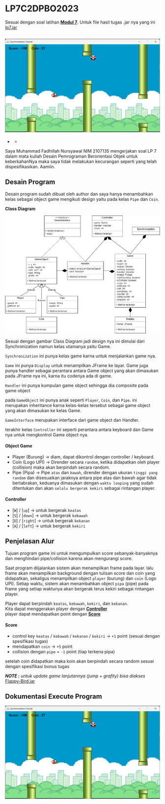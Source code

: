 # **LP7C2DPBO2023**
Sesuai dengan soal latihan [**Modul 7**](https://docs.google.com/document/d/1P8V9BdTXqdjToJBzjmeKXMqFi6mfpaFzVSQgIvZfatE/edit). Untuk file hasil tugas .jar nya yang ini [lp7.jar](lp7.jar)

![Alt text](screenshot/Screenshot%202023-04-22%20184641.png)
---
- -
Saya Muhammad Fadhillah Nursyawal NIM 2107135 mengerjakan soal LP 7 dalam mata kuliah Desain Pemrograman Berorientasi Objek 
untuk keberkahanNya maka saya tidak melakukan kecurangan seperti yang telah dispesifikasikan. Aamiin.

## **Desain Program**
Desain program sudah dibuat oleh author dan saya hanya menambahkan kelas sebagai object game mengikuti design yaitu pada kelas `Pipe` dan `Coin`.

**Class Diagram**

![Alt text](screenshot/class-diagram.png)

Sesuai dengan gambar Class Diagram jadi design nya ini dimulai dari Synchronization namun kelas utamanya yaitu Game. 

`Synchronization` ini punya kelas game karna untuk menjalankan game nya. 

`Game` ini punya `Display` untuk menampilkan JFrame ke layar. Game juga punya handler sebagai perantara antara Game object yang akan dimasukan pada JFrame nya ini, karna itu codenya ada di game. 

`Handler` ini punya kumpulan game object sehingga dia composite pada game object

pada `GameObject` ini punya anak seperti `Player`, `Coin`, dan `Pipe`. ini merupakan inheritance karna kelas-kelas tersebut sebagai game object yang akan dimasukan ke kelas Game. 

`GameInterface` merupakan interface dari game object dan Handler. 

terakhir kelas `Controller` ini seperti perantara antara keyboard dan Game nya untuk mengkontrol Game object nya.

#### **Object Game**
- Player (Burung) -> diam, dapat dikontrol dengan controller / keyboard.
- Coin (Logo UPI) -> Dirender secara `random`, ketika didapatkan oleh player (collision) maka akan berpindah secara random.
- Pipe (Pipa) -> Pipe `atas` dan `bawah`, dirender dengan ukuran `tinggi yang random` dan disesuaikan jaraknya antara pipe atas dan bawah agar tidak bertabrakan, keduanya dimasukan dengan `waktu looping` yang sudah ditentukan dan akan `selalu bergerak kekiri` sebagai rintangan player. 

#### **Controller**
- [`W`] / [`up`] -> untuk bergerak `keatas`
- [`S`] / [`down`] -> untuk bergerak `kebawah`
- [`D`] / [`right`] -> untuk bergerak `kekanan`
- [`A`] / [`left`] -> untuk bergerak `kekiri` 

## **Penjelasan Alur**

Tujuan program game ini untuk mengumpulkan score sebanyak-banyaknya dan menghindari pipe/collision karena akan mengurangi score.

Saat program diijalankan sistem akan menampilkan frame pada layar. lalu frame akan menampilkan background dengan tulisan score dan coin yang didapatkan, sekaligus menampilkan object `player` (burung) dan `coin` (Logo UPI). Setiap waktu, sistem akan menambahkan object `pipa` (pipe) pada frame yang setiap waktunya akan bergerak terus kekiri sebagai rintangan player.

Player dapat berpindah `keatas`, `kebawah`, `kekiri`, dan `kekanan`.  
Kita dapat menggerakan player dengan [**Controller**](#controller)  
player dapat mendapatkan point dengan [**Score**](#score)

#### **Score**
- control key `keatas` / `kebawah` / `kekanan` / `kekiri` -> `+1` point (sesuai dengan spesifikasi tugas)
- mendapatkan `coin` -> `+5` point
- collision dengan `pipe` = `-1` point (tiap terkena pipa)

setelah coin didapatkan maka koin akan berpindah secara random sesuai dengan spesifikasi bonus tugas

***NOTE :*** *untuk update game lanjutannya (jump + grafity) bisa diakses* [Flappy-Bird.jar](Flappy-Bird.jar)

## **Dokumentasi Execute Program**

![Alt text](screenshot/Screenshot%202023-04-22%20184641.png)

